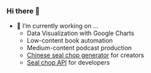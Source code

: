 ### Hi there 👋

- 🔭 I’m currently working on ...
  * Data Visualization with Google Charts
  * Low-content book automation
  * Medium-content podcast production
  * [Chinese seal chop generator][chop] for creators
  * [Seal chop API][capi] for developers


[chop]: https://new.sealchop.com/create/index.html
[capi]: https://about.sealchop.com
<!--

**dofufa/dofufa** is a ✨ _special_ ✨ repository because its `README.md` (this file) appears on your GitHub profile.

Here are some ideas to get you started:

- 🔭 I’m currently working on ...
- 🌱 I’m currently learning ...
- 👯 I’m looking to collaborate on ...
- 🤔 I’m looking for help with ...
- 💬 Ask me about ...
- 📫 How to reach me: ...
- 😄 Pronouns: ...
- ⚡ Fun fact: ...
-->
